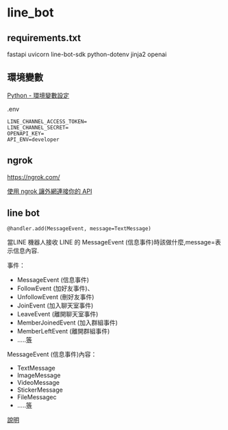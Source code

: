 # line_bot

## requirements.txt

fastapi
uvicorn
line-bot-sdk
python-dotenv
jinja2
openai

## 環境變數

[Python - 環境變數設定](http://johnliutw.logdown.com/posts/7831770/python-environment-variable-settings-env-auto-settings)

.env
```
LINE_CHANNEL_ACCESS_TOKEN=
LINE_CHANNEL_SECRET=
OPENAPI_KEY=
API_ENV=developer
```

## ngrok
https://ngrok.com/

[使用 ngrok 讓外網連接你的 API](https://ithelp.ithome.com.tw/articles/10197345)


## line bot

```
@handler.add(MessageEvent, message=TextMessage)
```
當LINE 機器人接收 LINE 的 MessageEvent (信息事件)時該做什麼,message=表示信息內容.

事件：
* MessageEvent (信息事件)
* FollowEvent (加好友事件)、
* UnfollowEvent (刪好友事件)
* JoinEvent (加入聊天室事件)
* LeaveEvent (離開聊天室事件)
* MemberJoinedEvent (加入群組事件)
* MemberLeftEvent (離開群組事件)
* .....[等](https://github.com/line/line-bot-sdk-python#event)

MessageEvent (信息事件)內容：
* TextMessage
* ImageMessage
* VideoMessage
* StickerMessage
* FileMessagec
* .....[等](https://github.com/line/line-bot-sdk-python#message)




[說明](https://ithelp.ithome.com.tw/articles/10217767)

